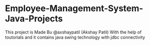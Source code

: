 # Employee-Management-System-Java-Projects
This project is Made Bu @axshaypatil (Akshay Patil) With the help of toutorials and it contains java swing technology with jdbc connectivity
